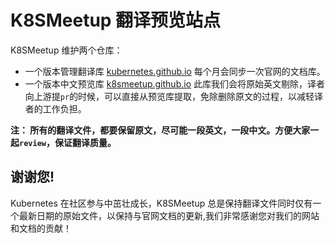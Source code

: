 # K8SMeetup 翻译预览站点

K8SMeetup 维护两个仓库：

- 一个版本管理翻译库 [kubernetes.github.io](https://github.com/k8smeetup/kubernetes.github.io) 每个月会同步一次官网的文档库。
- 一个版本中文预览库 [k8smeetup.github.io](https://github.com/k8smeetup/k8smeetup.github.io)
此库我们会将原始英文剔除，译者向上游提`pr`的时候，可以直接从预览库提取，免除删除原文的过程，以减轻译者的工作负担。

**注： 所有的翻译文件，都要保留原文，尽可能一段英文，一段中文。方便大家一起`review`，保证翻译质量。**


## 谢谢您!

Kubernetes 在社区参与中茁壮成长，K8SMeetup 总是保持翻译文件同时仅有一个最新日期的原始文件，以保持与官网文档的更新,我们非常感谢您对我们的网站和文档的贡献！
